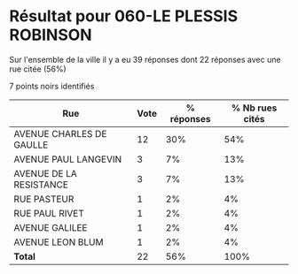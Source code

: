 # Résultat pour 060-LE PLESSIS ROBINSON

Sur l'ensemble de la ville il y a eu 39 réponses dont 22 réponses avec une rue citée (56%)

7 points noirs identifiés

| Rue | Vote | % réponses | % Nb rues cités|
|-----|------|------------|----------------|
| AVENUE CHARLES DE GAULLE | 12 | 30% | 54%|
| AVENUE PAUL LANGEVIN | 3 | 7% | 13%|
| AVENUE DE LA RESISTANCE | 3 | 7% | 13%|
| RUE PASTEUR | 1 | 2% | 4%|
| RUE PAUL RIVET | 1 | 2% | 4%|
| AVENUE GALILEE | 1 | 2% | 4%|
| AVENUE LEON BLUM | 1 | 2% | 4%|
| **Total** | 22 | 56% | 100%|
